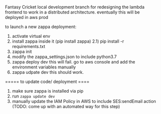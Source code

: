 Fantasy Cricket
local development branch for redesigning the lambda frontend 
to work in a distributed architecture. 
eventually this will be deployed in aws prod 

to launch a new zappa deployment: 
1) activate virtual env 
2) install zappa inside it (pip install zappa) 
2.1) pip install -r requirements.txt 
3) zappa init  
4) modify the zappa_settings.json to include python3.7 
5) zappa deploy dev 
this will fail. 
go to aws console and add the environment variables manually 
6) zappa udpate dev 
this should work. 


===== to update code/ deployment ==== 
1. make sure zappa is installed via pip
2. run `zappa update dev` 
3. manually update the IAM Policy in AWS to include SES:sendEmail action
(TODO: come up with an automated way for this step) 

